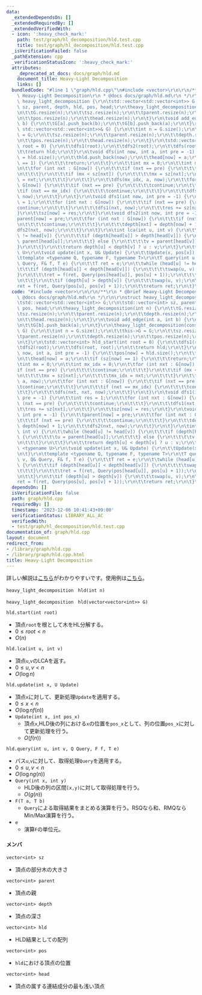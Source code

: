 ```yaml
---
data:
  _extendedDependsOn: []
  _extendedRequiredBy: []
  _extendedVerifiedWith:
  - icon: ':heavy_check_mark:'
    path: test/graph/hl_decomposition/hld.test.cpp
    title: test/graph/hl_decomposition/hld.test.cpp
  _isVerificationFailed: false
  _pathExtension: cpp
  _verificationStatusIcon: ':heavy_check_mark:'
  attributes:
    _deprecated_at_docs: docs/graph/hld.md
    document_title: Heavy-Light Decomposition
    links: []
  bundledCode: "#line 1 \"graph/hld.cpp\"\n#include <vector>\r\n\r\n/**\r\n * @brief\
    \ Heavy-Light Decomposition\r\n * @docs docs/graph/hld.md\r\n */\r\n\r\nstruct\
    \ heavy_light_decomposition {\r\n\tstd::vector<std::vector<int>> G;\r\n\tstd::vector<int>\
    \ sz, parent, depth, hld, pos, head;\r\n\theavy_light_decomposition(int n) {\r\
    \n\t\tG.resize(n);\r\n\t\tsz.resize(n);\r\n\t\tparent.resize(n);\r\n\t\tdepth.resize(n);\r\
    \n\t\tpos.resize(n);\r\n\t\thead.resize(n);\r\n\t}\r\n\tvoid add_edge(int a, int\
    \ b) {\r\n\t\tG[a].push_back(b);\r\n\t\tG[b].push_back(a);\r\n\t}\r\n\theavy_light_decomposition(const\
    \ std::vector<std::vector<int>>& G) {\r\n\t\tint n = G.size();\r\n\t\tthis->G\
    \ = G;\r\n\t\tsz.resize(n);\r\n\t\tparent.resize(n);\r\n\t\tdepth.resize(n);\r\
    \n\t\tpos.resize(n);\r\n\t\thead.resize(n);\r\n\t}\r\n\tstd::vector<int> hld_start(int\
    \ root = 0) {\r\n\t\tdfs1(root);\r\n\t\tdfs2(root);\r\n\t\tdfs(root, root);\r\n\
    \t\treturn hld;\r\n\t}\r\n\tvoid dfs(int now, int a, int pre = -1) {\r\n\t\tpos[now]\
    \ = hld.size();\r\n\t\thld.push_back(now);\r\n\t\thead[now] = a;\r\n\t\tif (sz[now]\
    \ == 1) {\r\n\t\t\treturn;\r\n\t\t}\r\n\t\tint mx = 0;\r\n\t\tint mx_idx = 0;\r\
    \n\t\tfor (int nxt : G[now]) {\r\n\t\t\tif (nxt == pre) {\r\n\t\t\t\tcontinue;\r\
    \n\t\t\t}\r\n\t\t\tif (mx < sz[nxt]) {\r\n\t\t\t\tmx = sz[nxt];\r\n\t\t\t\tmx_idx\
    \ = nxt;\r\n\t\t\t}\r\n\t\t}\r\n\t\tdfs(mx_idx, a, now);\r\n\t\tfor (int nxt :\
    \ G[now]) {\r\n\t\t\tif (nxt == pre) {\r\n\t\t\t\tcontinue;\r\n\t\t\t}\r\n\t\t\
    \tif (nxt == mx_idx) {\r\n\t\t\t\tcontinue;\r\n\t\t\t}\r\n\t\t\tdfs(nxt, nxt,\
    \ now);\r\n\t\t}\r\n\t}\r\n\tvoid dfs1(int now, int pre = -1) {\r\n\t\tint res\
    \ = 1;\r\n\t\tfor (int nxt : G[now]) {\r\n\t\t\tif (nxt == pre) {\r\n\t\t\t\t\
    continue;\r\n\t\t\t}\r\n\t\t\tdfs1(nxt, now);\r\n\t\t\tres += sz[nxt];\r\n\t\t\
    }\r\n\t\tsz[now] = res;\r\n\t}\r\n\tvoid dfs2(int now, int pre = -1) {\r\n\t\t\
    parent[now] = pre;\r\n\t\tfor (int nxt : G[now]) {\r\n\t\t\tif (nxt == pre) {\r\
    \n\t\t\t\tcontinue;\r\n\t\t\t}\r\n\t\t\tdepth[nxt] = depth[now] + 1;\r\n\t\t\t\
    dfs2(nxt, now);\r\n\t\t}\r\n\t}\r\n\tint lca(int u, int v) {\r\n\t\twhile (head[u]\
    \ != head[v]) {\r\n\t\t\tif (depth[head[u]] > depth[head[v]]) {\r\n\t\t\t\tu =\
    \ parent[head[u]];\r\n\t\t\t} else {\r\n\t\t\t\tv = parent[head[v]];\r\n\t\t\t\
    }\r\n\t\t}\r\n\t\treturn depth[u] < depth[v] ? u : v;\r\n\t}\r\n\ttemplate <typename\
    \ U>\r\n\tvoid update(int x, U& Update) {\r\n\t\tUpdate(x, pos[x]);\r\n\t}\r\n\
    \ttemplate <typename Q, typename F, typename T>\r\n\tT query(int u, int v, Q&\
    \ Query, F& f, T e) {\r\n\t\tT ret = e;\r\n\t\twhile (head[u] != head[v]) {\r\n\
    \t\t\tif (depth[head[u]] < depth[head[v]]) {\r\n\t\t\t\tswap(u, v);\r\n\t\t\t\
    }\r\n\t\t\tret = f(ret, Query(pos[head[u]], pos[u] + 1));\r\n\t\t\tu = parent[head[u]];\r\
    \n\t\t}\r\n\t\tif (depth[u] > depth[v]) {\r\n\t\t\tswap(u, v);\r\n\t\t}\r\n\t\t\
    ret = f(ret, Query(pos[u], pos[v] + 1));\r\n\t\treturn ret;\r\n\t}\r\n};\r\n"
  code: "#include <vector>\r\n\r\n/**\r\n * @brief Heavy-Light Decomposition\r\n *\
    \ @docs docs/graph/hld.md\r\n */\r\n\r\nstruct heavy_light_decomposition {\r\n\
    \tstd::vector<std::vector<int>> G;\r\n\tstd::vector<int> sz, parent, depth, hld,\
    \ pos, head;\r\n\theavy_light_decomposition(int n) {\r\n\t\tG.resize(n);\r\n\t\
    \tsz.resize(n);\r\n\t\tparent.resize(n);\r\n\t\tdepth.resize(n);\r\n\t\tpos.resize(n);\r\
    \n\t\thead.resize(n);\r\n\t}\r\n\tvoid add_edge(int a, int b) {\r\n\t\tG[a].push_back(b);\r\
    \n\t\tG[b].push_back(a);\r\n\t}\r\n\theavy_light_decomposition(const std::vector<std::vector<int>>&\
    \ G) {\r\n\t\tint n = G.size();\r\n\t\tthis->G = G;\r\n\t\tsz.resize(n);\r\n\t\
    \tparent.resize(n);\r\n\t\tdepth.resize(n);\r\n\t\tpos.resize(n);\r\n\t\thead.resize(n);\r\
    \n\t}\r\n\tstd::vector<int> hld_start(int root = 0) {\r\n\t\tdfs1(root);\r\n\t\
    \tdfs2(root);\r\n\t\tdfs(root, root);\r\n\t\treturn hld;\r\n\t}\r\n\tvoid dfs(int\
    \ now, int a, int pre = -1) {\r\n\t\tpos[now] = hld.size();\r\n\t\thld.push_back(now);\r\
    \n\t\thead[now] = a;\r\n\t\tif (sz[now] == 1) {\r\n\t\t\treturn;\r\n\t\t}\r\n\t\
    \tint mx = 0;\r\n\t\tint mx_idx = 0;\r\n\t\tfor (int nxt : G[now]) {\r\n\t\t\t\
    if (nxt == pre) {\r\n\t\t\t\tcontinue;\r\n\t\t\t}\r\n\t\t\tif (mx < sz[nxt]) {\r\
    \n\t\t\t\tmx = sz[nxt];\r\n\t\t\t\tmx_idx = nxt;\r\n\t\t\t}\r\n\t\t}\r\n\t\tdfs(mx_idx,\
    \ a, now);\r\n\t\tfor (int nxt : G[now]) {\r\n\t\t\tif (nxt == pre) {\r\n\t\t\t\
    \tcontinue;\r\n\t\t\t}\r\n\t\t\tif (nxt == mx_idx) {\r\n\t\t\t\tcontinue;\r\n\t\
    \t\t}\r\n\t\t\tdfs(nxt, nxt, now);\r\n\t\t}\r\n\t}\r\n\tvoid dfs1(int now, int\
    \ pre = -1) {\r\n\t\tint res = 1;\r\n\t\tfor (int nxt : G[now]) {\r\n\t\t\tif\
    \ (nxt == pre) {\r\n\t\t\t\tcontinue;\r\n\t\t\t}\r\n\t\t\tdfs1(nxt, now);\r\n\t\
    \t\tres += sz[nxt];\r\n\t\t}\r\n\t\tsz[now] = res;\r\n\t}\r\n\tvoid dfs2(int now,\
    \ int pre = -1) {\r\n\t\tparent[now] = pre;\r\n\t\tfor (int nxt : G[now]) {\r\n\
    \t\t\tif (nxt == pre) {\r\n\t\t\t\tcontinue;\r\n\t\t\t}\r\n\t\t\tdepth[nxt] =\
    \ depth[now] + 1;\r\n\t\t\tdfs2(nxt, now);\r\n\t\t}\r\n\t}\r\n\tint lca(int u,\
    \ int v) {\r\n\t\twhile (head[u] != head[v]) {\r\n\t\t\tif (depth[head[u]] > depth[head[v]])\
    \ {\r\n\t\t\t\tu = parent[head[u]];\r\n\t\t\t} else {\r\n\t\t\t\tv = parent[head[v]];\r\
    \n\t\t\t}\r\n\t\t}\r\n\t\treturn depth[u] < depth[v] ? u : v;\r\n\t}\r\n\ttemplate\
    \ <typename U>\r\n\tvoid update(int x, U& Update) {\r\n\t\tUpdate(x, pos[x]);\r\
    \n\t}\r\n\ttemplate <typename Q, typename F, typename T>\r\n\tT query(int u, int\
    \ v, Q& Query, F& f, T e) {\r\n\t\tT ret = e;\r\n\t\twhile (head[u] != head[v])\
    \ {\r\n\t\t\tif (depth[head[u]] < depth[head[v]]) {\r\n\t\t\t\tswap(u, v);\r\n\
    \t\t\t}\r\n\t\t\tret = f(ret, Query(pos[head[u]], pos[u] + 1));\r\n\t\t\tu = parent[head[u]];\r\
    \n\t\t}\r\n\t\tif (depth[u] > depth[v]) {\r\n\t\t\tswap(u, v);\r\n\t\t}\r\n\t\t\
    ret = f(ret, Query(pos[u], pos[v] + 1));\r\n\t\treturn ret;\r\n\t}\r\n};\r\n"
  dependsOn: []
  isVerificationFile: false
  path: graph/hld.cpp
  requiredBy: []
  timestamp: '2023-12-06 10:41:43+09:00'
  verificationStatus: LIBRARY_ALL_AC
  verifiedWith:
  - test/graph/hl_decomposition/hld.test.cpp
documentation_of: graph/hld.cpp
layout: document
redirect_from:
- /library/graph/hld.cpp
- /library/graph/hld.cpp.html
title: Heavy-Light Decomposition
---
```

詳しい解説は[こちら](https://hcpc-hokudai.github.io/archive/graph_tree_001.pdf)がわかりやすいです。使用例は[こちら](https://atcoder.jp/contests/abc294/submissions/46419196)。

```heavy_light_decomposition　hld(int n)```

```heavy_light_decomposition　hld(vector<vector<int>> G)```



```hld.start(int root)```
- 頂点`root`を根として木をHL分解する。
- $0\le root<n$
- $O(n)$


```hld.lca(int u, int v)```
- 頂点`u`,`v`のLCAを返す。
- $0\le u, v < n$
- $O(\log{n})$

```hld.update(int x, U Update)```
- 頂点`x`に対して、更新処理`Update`を適用する。
- $0\le x < n$
- $O(\log{n}f(n))$
- ```Update(int x, int pos_x)```
	- 頂点`x`,HLD後の列における`x`の位置を`pos_x`として、列の位置`pos_x`に対して更新処理を行う。
	- $O(f(n))$

```hld.query(int u, int v, Q Query, F f, T e)```
- パス`u`,`v`に対して、取得処理`Query`を適用する。
- $0\le u, v < n$
- $O(\log{n}g(n))$
- ```Query(int x, int y)```
	- HLD後の列の区間`[x,y)`に対して取得処理を行う。
	- $O(g(n))$
- ```F(T a, T b)```
	- `Query`による取得結果をまとめる演算を行う。RSQなら和、RMQならMin/Max演算を行う。
- ```e```
	- 演算`F`の単位元。

#### メンバ
`vector<int> sz`
- 頂点の部分木の大きさ

`vector<int> parent`
- 頂点の親

`vector<int> depth`
- 頂点の深さ

`vector<int> hld`
- HLD結果としての配列

`vector<int> pos`
- `hld`における頂点の位置

`vector<int> head`
- 頂点の属する連結成分の最も浅い頂点
